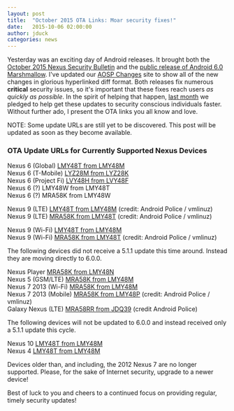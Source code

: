 ```yaml
---
layout: post
title:  "October 2015 OTA Links: Moar security fixes!"
date:   2015-10-06 02:00:00
author: jduck
categories: news
---
```


Yesterday was an exciting day of Android releases. It brought both the [October 2015 Nexus Security Bulletin](https://groups.google.com/forum/#!topic/android-security-updates/_Rm-lKnS2M8) and the [public release of Android 6.0 Marshmallow](http://officialandroid.blogspot.com/2015/10/get-ready-for-sweet-taste-of-android-60.html). I've updated our [AOSP Changes](http://changes.droidsec.org/) site to show all of the new changes in glorious hyperlinked diff format. Both releases fix numerous **critical** security issues, so it's important that these fixes reach users *as quickly as possible*. In the spirit of helping that happen, [last month](http://www.droidsec.org/news/2015/09/16/nexus-update-september-2015.html) we pledged to help get these updates to security conscious individuals faster. Without further ado, I present the OTA links you all know and love.

NOTE: Some update URLs are still yet to be discovered. This post will be updated as soon as they become available.


### OTA Update URLs for Currently Supported Nexus Devices

Nexus 6 (Global) [LMY48T from LMY48M](https://android.googleapis.com/packages/ota/google_shamu_shamu/60981380fa0bffffca66a8cf9787766397fd39fa.signed-shamu-LMY48T-from-LMY48M.zip)<br />
Nexus 6 (T-Mobile) [LYZ28M from LYZ28K](https://android.googleapis.com/packages/ota/google_shamu_shamu/c3c03aa6ba1b2932dd19bdb5cdee3914f033c6b8.signed-shamu-LYZ28M-from-LYZ28K.zip)<br />
Nexus 6 (Project Fi) [LVY48H from LVY48F](https://android.googleapis.com/packages/ota/google_shamu_shamu/47fa2268aa05f665421dd980b4e9c46c124e6877.signed-shamu-LVY48H-from-LVY48F.zip)<br />
Nexus 6 (?) LMY48W from LMY48T<br />
Nexus 6 (?) MRA58K from LMY48W<br />

Nexus 9 (LTE) [LMY48T from LMY48M](https://android.googleapis.com/packages/ota/google_flounderlte_volantisg/2e4ad6182340514f79ce432e3b430e51ae4f9311.signed-volantisg-LMY48T-from-LMY48M.zip) (credit: Android Police / vmlinuz)<br />
Nexus 9 (LTE) [MRA58K from LMY48T](https://android.googleapis.com/packages/ota/google_flounderlte_volantisg/8c5d8d25100cf9665e4e962d4db643922e78ab3d.signed-volantisg-MRA58K-from-LMY48T.zip) (credit: Android Police / vmlinuz)<br />

Nexus 9 (Wi-Fi) [LMY48T from LMY48M](https://android.googleapis.com/packages/ota/google_flounder_volantis/123e39b2b8d3dbad2fde1b0d229c23c31b26824b.signed-volantis-LMY48T-from-LMY48M.zip)<br />
Nexus 9 (Wi-Fi) [MRA58K from LMY48T](https://android.googleapis.com/packages/ota/google_flounder_volantis/ab835e17c874202049463ccd916f86fede83199e.signed-volantis-MRA58K-from-LMY48T.zip) (credit: Android Police / vmlinuz)<br />

The following devices did not receive a 5.1.1 update this time around. Instead they are moving directly to 6.0.0.

Nexus Player [MRA58K from LMY48N](https://android.googleapis.com/packages/ota/google_fugu_fugu/ace8803d575c35204e9cd36c4eea2a45bc8c620b.signed-fugu-MRA58K-from-LMY48N.zip)<br />
Nexus 5 (GSM/LTE) [MRA58K from LMY48M](https://android.googleapis.com/packages/ota/google_hammerhead/8f8cc12f7a9d7561be21f95914f289bda86e402b.signed-hammerhead-MRA58K-from-LMY48M.zip)<br />
Nexus 7 2013 (Wi-Fi) [MRA58K from LMY48M](https://android.googleapis.com/packages/ota/google_razor/a70592f3ba3a646df309b2e026f22bfb016225be.signed-razor-MRA58K-from-LMY48M.zip)<br />
Nexus 7 2013 (Mobile) [MRA58K from LMY48P](https://android.googleapis.com/packages/ota/google_razorg/1ddb72f55a271f0f27cfe0768fc2965c0f508dc4.signed-razorg-MRA58K-from-LMY48P.zip) (credit: Android Police / vmlinuz)<br />
Galaxy Nexus (LTE) [MRA58RR from JDQ39](https://www.youtube.com/watch?v=dQw4w9WgXcQ) (credit Android Police)<br />

The following devices will not be updated to 6.0.0 and instead received only a 5.1.1 update this cycle.

Nexus 10 [LMY48T from LMY48M](https://android.googleapis.com/packages/ota/google_mantaray/809acf47d26afc99279e5295bbb8baac2bc7a140.signed-mantaray-LMY48T-from-LMY48M.zip)<br />
Nexus 4 [LMY48T from LMY48M](https://android.googleapis.com/packages/ota/google_mako/1859590902ebe51fb4c49c86009b2d0ac2c8b445.signed-occam-LMY48T-from-LMY48M.zip)<br />

Devices older than, and including, the 2012 Nexus 7 are no longer supported. Please, for the sake of Internet security, upgrade to a newer device!

Best of luck to you and cheers to a continued focus on providing regular, timely security updates!
